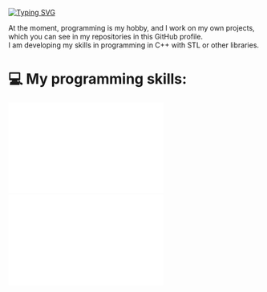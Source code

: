 [![Typing SVG](https://readme-typing-svg.herokuapp.com?color=%#000000&lines=Hi,+i'm+Konstantin)](https://git.io/typing-svg)

At the moment, programming is my hobby, and I work on my own projects, which you can see in my repositories in this GitHub profile. <br />
I am developing my skills in programming in C++ with STL or other libraries.<br />

# 💻 My programming skills:
<p float="left">
<img src="https://github.com/gbytegear/github-stats/blob/master/generated/overview.svg" height="180"/>
<img src="https://github.com/gbytegear/github-stats/blob/master/generated/languages.svg" height="180"/>
</p>
